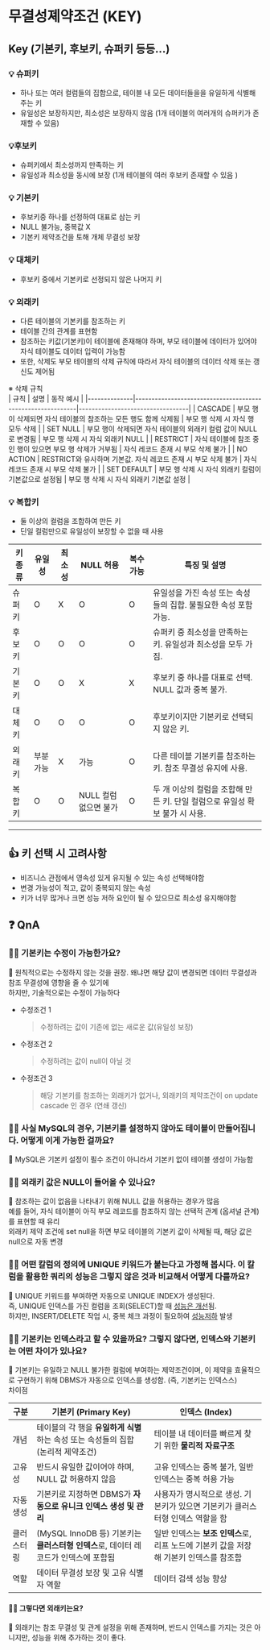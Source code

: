 # 무결성졔약조건 (KEY)

## Key (기본키, 후보키, 슈퍼키 등등...)

### 💡 슈퍼키 
- 하나 또는 여러 컬럼들의 집합으로, 테이블 내 모든 데이터들을을 유일하게 식별해주는 키
- 유일성은 보장하지만, 최소성은 보장하지 않음 (1개 테이블의 여러개의 슈퍼키가 존재할 수 있음)

### 💡후보키
- 슈퍼키에서 최소성까지 만족하는 키
- 유일성과 최소성을 동시에 보장 (1개 테이블의 여러 후보키 존재할 수 있음 )

### 💡 기본키
- 후보키중 하나를 선정하여 대표로 삼는 키
- NULL 불가능, 중복값 X
- 기본키 제약조건을 토해 개체 무결성 보장

### 💡 대체키
- 후보키 중에서 기본키로 선정되지 않은 나머지 키

### 💡 외래키
- 다른 테이블의 기본키를 참조하는 키 
- 테이블 간의 관계를 표현함 
- 참조하는 키값(기본키)이 테이블에 존재해야 하며, 부모 테이블에 데이터가 있어야 자식 테이블도 데이터 입력이 가능함
- 또한, 삭제도 부모 테이블의 삭제 규칙에 따라서 자식 테이블의 데이터 삭제 또는 갱신도 제어됨  

※ 삭제 규칙  
| 규칙         | 설명                                                         | 동작 예시                           |
|--------------|------------------------------------------------------------|----------------------------------|
| CASCADE      | 부모 행이 삭제되면 자식 테이블의 참조하는 모든 행도 함께 삭제됨 | 부모 행 삭제 시 자식 행 모두 삭제 |
| SET NULL     | 부모 행이 삭제되면 자식 테이블의 외래키 컬럼 값이 NULL로 변경됨 | 부모 행 삭제 시 자식 외래키 NULL  |
| RESTRICT     | 자식 테이블에 참조 중인 행이 있으면 부모 행 삭제가 거부됨       | 자식 레코드 존재 시 부모 삭제 불가 |
| NO ACTION    | RESTRICT와 유사하며 기본값. 자식 레코드 존재 시 부모 삭제 불가   | 자식 레코드 존재 시 부모 삭제 불가 |
| SET DEFAULT  | 부모 행 삭제 시 자식 외래키 컬럼이 기본값으로 설정됨            | 부모 행 삭제 시 자식 외래키 기본값 설정 |


### 💡 복합키
- 둘 이상의 컬럼을 조합하여 만든 키
- 딘일 컬럼만으로 유일성이 보장할 수 없을 때 사용


| 키 종류   | 유일성 | 최소성 | NULL 허용 | 복수 가능 | 특징 및 설명 |
|-----------|-------|--------|-----------|-----------|-------------|
| 슈퍼키    | O     | X      | O         | O         | 유일성을 가진 속성 또는 속성들의 집합. 불필요한 속성 포함 가능. |
| 후보키    | O     | O      | O         | O         | 슈퍼키 중 최소성을 만족하는 키. 유일성과 최소성을 모두 가짐. |
| 기본키    | O     | O      | X         | X         | 후보키 중 하나를 대표로 선택. NULL 값과 중복 불가. |
| 대체키    | O     | O      | O         | O         | 후보키이지만 기본키로 선택되지 않은 키. |
| 외래키    | 부분 가능 | X      | 가능      | O         | 다른 테이블 기본키를 참조하는 키. 참조 무결성 유지에 사용. |
| 복합키    | O     | O      | NULL 컬럼 없으면 불가 | O | 두 개 이상의 컬럼을 조합해 만든 키. 단일 컬럼으로 유일성 확보 불가 시 사용. |

--- 
## 👍 키 선택 시 고려사항
- 비즈니스 관점에서 영속성 있게 유지될 수 있는 속성 선택해야함
- 변경 가능성이 적고, 값이 중복되지 않는 속성
- 키가 너무 많거나 크면 성능 저하 요인이 될 수 있으므로 최소성 유지해야함 


## ❓ QnA

### 🙋‍♂️ 기본키는 수정이 가능한가요?
💁 원칙적으로는 수정하지 않는 것을 권장. 왜냐면 해당 값이 변경되면 데이터 무결성과 참조 무결성에 영향을 줄 수 있기에<br>
하지만, 기술적으로는 수정이 가능하다
-  수정조건 1
    > 수정하려는 값이 기존에 없는 새로운 값(유일성 보장)
-  수정조건 2
    > 수정하려는 값이 null이 아닐 것
- 수정조건 3 
    > 해당 기본키를 참조하는 외래키가 없거나, 외래키의 제약조건이 on update cascade 인 경우 (연쇄 갱신)  

### 🙋‍♂️  사실 MySQL의 경우, 기본키를 설정하지 않아도 테이블이 만들어집니다. 어떻게 이게 가능한 걸까요?
💁 MySQL은 기본키 설정이 필수 조건이 아니라서 기본키 없이 테이블 생성이 가능함 <br>


### 🙋‍♂️  외래키 값은 NULL이 들어올 수 있나요?
💁 참조하는 값이 없음을 나타내기 위해 NULL 값을 허용하는 경우가 많음 <br>
예를 들어, 자식 테이블이 아직 부모 레코드를 참조하지 않는 선택적 관계 (옵셔널 관계)를 표현할 때 유리 <br>
외래키 제약 조건에 set null을 하면 부모 테이블의 기본키 값이 삭제될 때, 해당 값은 null으로 자동 변경


### 🙋‍♂️  어떤 칼럼의 정의에 UNIQUE 키워드가 붙는다고 가정해 봅시다. 이 칼럼을 활용한 쿼리의 성능은 그렇지 않은 것과 비교해서 어떻게 다를까요?
💁 UNIQUE 키워드를 부여하면 자동으로 UNIQUE INDEX가 생성된다. <br>
즉, UNIQUE 인덱스를 가진 컬럼을 조회(SELECT)할 때 <U>성능은 개선</U>됨. <br>
하지만, INSERT/DELETE 작업 시, 중복 체크 과정이 필요하여 <U>성능저하</U> 발생

### 🙋‍♂️  기본키는 인덱스라고 할 수 있을까요? 그렇지 않다면, 인덱스와 기본키는 어떤 차이가 있나요?
💁 기본키는 유일하고 NULL 불가한 컬럼에 부여하는 제약조건이며, 이 제약을 효율적으로 구현하기 위해 DBMS가 자동으로 인덱스를 생성함. (즉, 기본키는 인덱스스)
 <br>
차이점

| 구분       | 기본키 (Primary Key)                             | 인덱스 (Index)                               |
|------------|-------------------------------------------------|----------------------------------------------|
| 개념       | 테이블의 각 행을 **유일하게 식별**하는 속성 또는 속성들의 집합 (논리적 제약조건) | 테이블 내 데이터를 빠르게 찾기 위한 **물리적 자료구조** |
| 고유성     | 반드시 유일한 값이어야 하며, NULL 값 허용하지 않음 | 고유 인덱스는 중복 불가, 일반 인덱스는 중복 허용 가능       |
| 자동 생성  | 기본키로 지정하면 DBMS가 **자동으로 유니크 인덱스 생성 및 관리**         | 사용자가 명시적으로 생성. 기본키가 있으면 기본키가 클러스터형 인덱스 역할을 함 |
| 클러스터링 | (MySQL InnoDB 등) 기본키는 **클러스터형 인덱스**로, 데이터 레코드가 인덱스에 포함됨 | 일반 인덱스는 **보조 인덱스**로, 리프 노드에 기본키 값을 저장해 기본키 인덱스를 참조함 |
| 역할       | 데이터 무결성 보장 및 고유 식별자 역할                  | 데이터 검색 성능 향상                              |



####  🙋‍♂️  그렇다면 외래키는요?
💁 외래키는 참조 무결성 및 관계 설정을 위해 존재하며, 반드시 인덱스를 가지는 것은 아니지만, 성능을 위해 추가하는 것이 좋다.